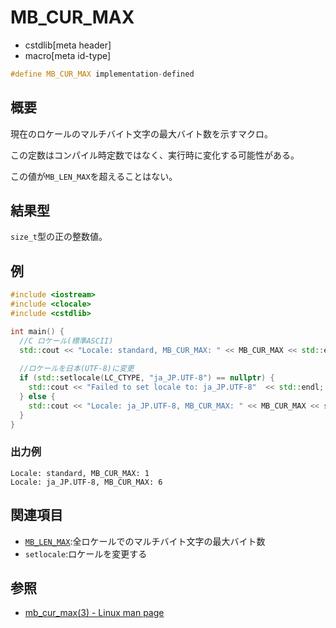# MB_CUR_MAX
* cstdlib[meta header]
* macro[meta id-type]

```cpp
#define MB_CUR_MAX implementation-defined
```

## 概要
現在のロケールのマルチバイト文字の最大バイト数を示すマクロ。

この定数はコンパイル時定数ではなく、実行時に変化する可能性がある。

この値が`MB_LEN_MAX`を超えることはない。

## 結果型
`size_t`型の正の整数値。

## 例
```cpp example
#include <iostream>
#include <clocale>
#include <cstdlib>

int main() {
  //C ロケール(標準ASCII)
  std::cout << "Locale: standard, MB_CUR_MAX: " << MB_CUR_MAX << std::endl;
  
  //ロケールを日本(UTF-8)に変更
  if (std::setlocale(LC_CTYPE, "ja_JP.UTF-8") == nullptr) {
    std::cout << "Failed to set locale to: ja_JP.UTF-8"  << std::endl;
  } else {
    std::cout << "Locale: ja_JP.UTF-8, MB_CUR_MAX: " << MB_CUR_MAX << std::endl;
  }
}
```

### 出力例
```
Locale: standard, MB_CUR_MAX: 1
Locale: ja_JP.UTF-8, MB_CUR_MAX: 6
```

## 関連項目
- [`MB_LEN_MAX`](/reference/climits/mb_len_max.md):全ロケールでのマルチバイト文字の最大バイト数
- `setlocale`:ロケールを変更する

## 参照
- [mb_cur_max(3) - Linux man page](https://linux.die.net/man/3/mb_cur_max)
